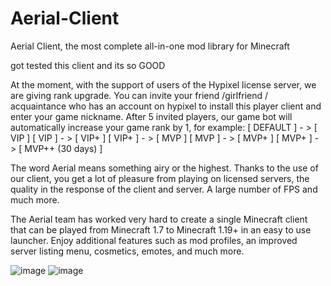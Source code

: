 # Aerial-Client
Aerial Client, the most complete all-in-one mod library for Minecraft

got tested this client and its so GOOD

At the moment, with the support of users of the Hypixel license server, we are giving rank upgrade. You can invite your friend /girlfriend / acquaintance who has an account on hypixel to install this player client and enter your game nickname. After 5 invited players, our game bot will automatically increase your game rank by 1, for example:
[ DEFAULT ] - > [ VIP ]
[ VIP ] - > [ VIP+ ]
[ VIP+ ] - > [ MVP ]
[ MVP ] - > [ MVP+ ]
[ MVP+ ] - > [ MVP++ (30 days) ]

The word Aerial means something airy or the highest. Thanks to the use of our client, you get a lot of pleasure from playing on licensed servers, the quality in the response of the client and server. A large number of FPS and much more.

The Aerial team has worked very hard to create a single Minecraft client that can be played from Minecraft 1.7 to Minecraft 1.19+ in an easy to use launcher. Enjoy additional features such as mod profiles, an improved server listing menu, cosmetics, emotes, and much more.

![image](https://user-images.githubusercontent.com/88681764/185713780-f7300a27-a7b0-4994-9c96-3448eb316e33.png)
![image](https://user-images.githubusercontent.com/88681764/185715015-48d3fd88-3cf7-4625-be13-5d8510bea78f.png)
